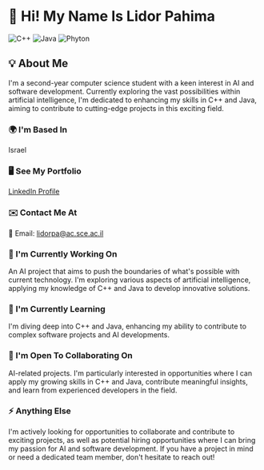 # 👋 Hi! My Name Is Lidor Pahima

![C++](https://img.shields.io/badge/C++-00599C?style=for-the-badge&logo=c%2B%2B&logoColor=white) ![Java](https://img.shields.io/badge/Java-ED8B00?style=for-the-badge&logo=java&logoColor=white) ![Phyton]([https://img.shields.io/badge/Java-ED8B00?style=for-the-badge&logo=java&logoColor=white](https://os.mbed.com/media/uploads/allankliu/python.png))

## 💡 About Me

I'm a second-year computer science student with a keen interest in AI and software development. Currently exploring the vast possibilities within artificial intelligence, I'm dedicated to enhancing my skills in C++ and Java, aiming to contribute to cutting-edge projects in this exciting field.

### 🌍 I'm Based In

Israel

### 🖥️ See My Portfolio

[LinkedIn Profile](https://www.linkedin.com/in/lidor-pahima/)

### ✉️ Contact Me At

📧 Email: [lidorpa@ac.sce.ac.il](mailto:lidorpa@ac.sce.ac.il)

### 🚀 I'm Currently Working On

An AI project that aims to push the boundaries of what's possible with current technology. I'm exploring various aspects of artificial intelligence, applying my knowledge of C++ and Java to develop innovative solutions.

### 🧠 I'm Currently Learning

I'm diving deep into C++ and Java, enhancing my ability to contribute to complex software projects and AI developments.

### 🤝 I'm Open To Collaborating On

AI-related projects. I'm particularly interested in opportunities where I can apply my growing skills in C++ and Java, contribute meaningful insights, and learn from experienced developers in the field.

### ⚡ Anything Else

I'm actively looking for opportunities to collaborate and contribute to exciting projects, as well as potential hiring opportunities where I can bring my passion for AI and software development. If you have a project in mind or need a dedicated team member, don't hesitate to reach out!
